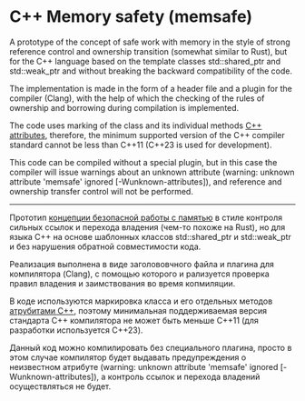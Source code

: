 # C++ Memory safety (memsafe)

A prototype of the concept of safe work with memory in the style of
strong reference control and ownership transition (somewhat similar to Rust),
but for the C++ language based on the template classes std::shared_ptr and std::weak_ptr
and without breaking the backward compatibility of the code.

The implementation is made in the form of a header file and a plugin for the compiler (Clang),
with the help of which the checking of the rules of ownership and borrowing during compilation is implemented.

The code uses marking of the class and its individual methods [C++ attributes](https://en.cppreference.com/w/cpp/language/attributes),
therefore, the minimum supported version of the C++ compiler standard cannot be less than C++11 (C++23 is used for development).

This code can be compiled without a special plugin,
but in this case the compiler will issue warnings about an unknown attribute
(warning: unknown attribute 'memsafe' ignored [-Wunknown-attributes]),
and reference and ownership transfer control will not be performed.

---

Прототип [концепции безопасной работы с памятью](https://habr.com/ru/articles/853646/) в стиле
контроля сильных ссылок и перехода владения (чем-то похоже на Rust),
но для языка C++ на основе шаблонных классов std::shared_ptr и std::weak_ptr
и без нарушения обратной совместимости кода.

Реализация выполнена в виде заголововчного файла и плагина для компилятора (Clang), 
с помощью которого и рализуется проверка правил владения и заимствования во время копмиляции.

В коде используются маркировка класса и его отдельных методов [атрубитами С++](https://en.cppreference.com/w/cpp/language/attributes),
поэтому минимальная поддерживаемая версия стандарта С++ компилятора не может быть меньше С++11 (для разработки используется C++23).

Данный код можно компилировать без специального плагина, 
просто в этом случае компилятор будет выдавать предупреждения о неизвестном атрибуте 
(warning: unknown attribute 'memsafe' ignored [-Wunknown-attributes]),
а контроль ссылок и перехода владений осуществляться не будет.
